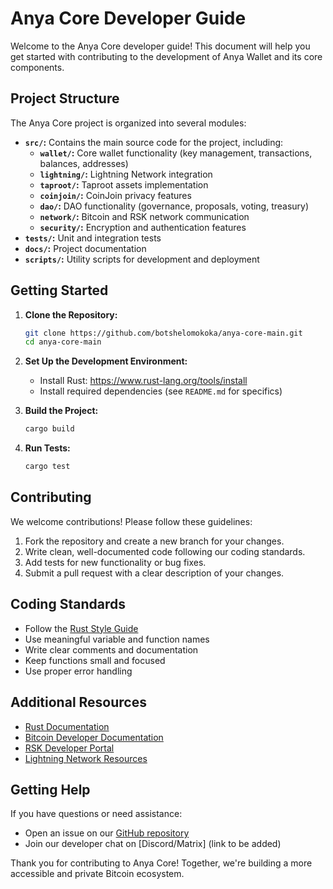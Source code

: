 # Anya Core Developer Guide

Welcome to the Anya Core developer guide! This document will help you get started with contributing to the development of Anya Wallet and its core components.

## Project Structure

The Anya Core project is organized into several modules:

* **`src/`:** Contains the main source code for the project, including:
  * **`wallet/`:**    Core wallet functionality (key management, transactions, balances, addresses)
  * **`lightning/`:** Lightning Network integration
  * **`taproot/`:**   Taproot assets implementation
  * **`coinjoin/`:**  CoinJoin privacy features
  * **`dao/`:**       DAO functionality (governance, proposals, voting, treasury)
  * **`network/`:**   Bitcoin and RSK network communication
  * **`security/`:**  Encryption and authentication features
* **`tests/`:**       Unit and integration tests
* **`docs/`:**        Project documentation
* **`scripts/`:**     Utility scripts for development and deployment

## Getting Started

1. **Clone the Repository:**
   ```bash
   git clone https://github.com/botshelomokoka/anya-core-main.git
   cd anya-core-main
   ```

2. **Set Up the Development Environment:**
   * Install Rust: https://www.rust-lang.org/tools/install
   * Install required dependencies (see `README.md` for specifics)

3. **Build the Project:**
   ```bash
   cargo build
   ```

4. **Run Tests:**
   ```bash
   cargo test
   ```

## Contributing

We welcome contributions! Please follow these guidelines:

1. Fork the repository and create a new branch for your changes.
2. Write clean, well-documented code following our coding standards.
3. Add tests for new functionality or bug fixes.
4. Submit a pull request with a clear description of your changes.

## Coding Standards

* Follow the [Rust Style Guide](https://rust-lang.github.io/api-guidelines/)
* Use meaningful variable and function names
* Write clear comments and documentation
* Keep functions small and focused
* Use proper error handling

## Additional Resources

* [Rust Documentation](https://doc.rust-lang.org/book/)
* [Bitcoin Developer Documentation](https://developer.bitcoin.org/)
* [RSK Developer Portal](https://developers.rsk.co/)
* [Lightning Network Resources](https://lightning.network/resources/)

## Getting Help

If you have questions or need assistance:

* Open an issue on our [GitHub repository](https://github.com/botshelomokoka/anya-core-main/issues)
* Join our developer chat on [Discord/Matrix] (link to be added)

Thank you for contributing to Anya Core! Together, we're building a more accessible and private Bitcoin ecosystem.

